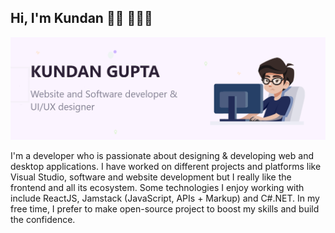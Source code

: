 ## Hi, I'm Kundan 👋🏾 👨🏾‍💻

![banner-image](https://raw.githubusercontent.com/kugupta/kugupta/master/gh-header-background.png)

I'm a developer who is passionate about designing & developing web and desktop applications. I have worked on different projects and platforms like Visual Studio, software and website development but I really like the frontend and all its ecosystem. Some technologies I enjoy working with include ReactJS, Jamstack (JavaScript, APIs + Markup) and C#.NET.
In my free time, I prefer to make open-source project to boost my skills and build the confidence.


<!--
**kugupta/kugupta** is a ✨ _special_ ✨ repository because its `README.md` (this file) appears on your GitHub profile.

Here are some ideas to get you started:

- 🔭 I’m currently working on ...
- 🌱 I’m currently learning ...
- 👯 I’m looking to collaborate on ...
- 🤔 I’m looking for help with ...
- 💬 Ask me about ...
- 📫 How to reach me: ...
- 😄 Pronouns: ...
- ⚡ Fun fact: ...
-->
